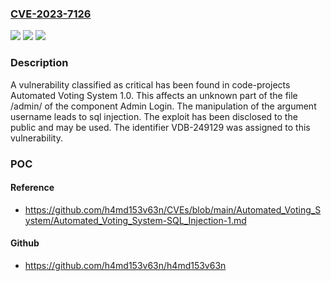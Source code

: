 ### [CVE-2023-7126](https://cve.mitre.org/cgi-bin/cvename.cgi?name=CVE-2023-7126)
![](https://img.shields.io/static/v1?label=Product&message=Automated%20Voting%20System&color=blue)
![](https://img.shields.io/static/v1?label=Version&message=%3D%201.0%20&color=brighgreen)
![](https://img.shields.io/static/v1?label=Vulnerability&message=CWE-89%20SQL%20Injection&color=brighgreen)

### Description

A vulnerability classified as critical has been found in code-projects Automated Voting System 1.0. This affects an unknown part of the file /admin/ of the component Admin Login. The manipulation of the argument username leads to sql injection. The exploit has been disclosed to the public and may be used. The identifier VDB-249129 was assigned to this vulnerability.

### POC

#### Reference
- https://github.com/h4md153v63n/CVEs/blob/main/Automated_Voting_System/Automated_Voting_System-SQL_Injection-1.md

#### Github
- https://github.com/h4md153v63n/h4md153v63n

